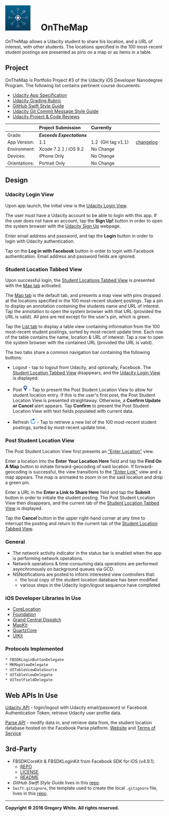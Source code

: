 # ![App Icon](./Paperwork/READMEFiles/OnTheMap_80.png)&nbsp;&nbsp;&nbsp;&nbsp;&nbsp;OnTheMap

OnTheMap allows a Udacity student to share his location, and a URL of
interest, with other students.  The locations specified in the 100
most-recent student postings are presented as pins on a map or as items
in a table.  

## Project

OnTheMap is Portfolio Project #3 of the Udacity iOS Developer Nanodegree
Program.  The following list contains pertinent course documents:
* [Udacity App Specification](./Paperwork/Udacity/UdacityAppSpecification.pdf)  
* [Udacity Grading Rubric](./Paperwork/Udacity/UdacityGradingRubric.pdf)  
* [GitHub Swift Style Guide](./Paperwork/Udacity/GitHubSwiftStyleGuide.pdf)  
* [Udacity Git Commit Message Style Guide](./Paperwork/Udacity/UdacityGitCommitMessageStyleGuide.pdf)  
* [Udacity Project & Code Reviews](https://review.udacity.com/#!/reviews/101387)

|               | Project Submission             | Currently
| :----------   | :-------------             | :----------------- |
| Grade:        | ***Exceeds Expectations*** | |  
| App Version:  | 1.1                        |1.2&nbsp;&nbsp;(GH tag v1.1)&nbsp;&nbsp;&nbsp;&nbsp;&nbsp;&nbsp;[changelog](./Paperwork/READMEFiles/ChangeLog.md)|
| Environment:  | Xcode 7.2.1 / iOS 9.2      | No Change |
| Devices:      | iPhone Only                | No Change |
| Orientations: | Portrait Only              | No Change |

## Design

### Udacity Login View

Upon app launch, the initial view is the
[Udacity Login View](./Paperwork/READMEFiles/UdacityLoginView.md).

The user must have a Udacity account to be able to login with this app.
If the user does not have an account, tap the **Sign Up!** button in
order to open the system browser with the
[Udacity Sign Up](./Paperwork/READMEFiles/UdacitySignUpWebpage.md)
webpage.

Enter email address and password, and tap the **Login** button in order
to login with Udacity authentication.

Tap on the **Log in with Facebook** button in order to login with
Facebook authentication.  Email address and password fields are ignored.

### Student Location Tabbed View

Upon successful login, the
[Student Locations Tabbed View](./Paperwork/READMEFiles/StudentLocationsTabbedView.md)
is presented with the [Map tab](./Paperwork/READMEFiles/StudentLocationsTabbedView.md)
activated.  

The [Map tab](./Paperwork/READMEFiles/StudentLocationsTabbedView.md)
is the default tab, and presents a map view with pins dropped at the
locations specified in the 100 most-recent student postings.  Tap a pin
to display an annotation containing the students name and URL of interest.
Tap the annotation to open the system browser with that URL (provided
the URL is valid).  All pins are red except for the user's pin, which is
green.

Tap the
[List tab](./Paperwork/READMEFiles/StudentLocationsTabbedView.md)
to display a table view containing information from the 100 most-recent
student postings, sorted by most-recent update time.  Each row of the
table contains the name, location & URL of interest.  Tap a row to open
the system browser with the contained URL (provided the URL is valid).

The two tabs share a common navigation bar containing the following
buttons:

* Logout - tap to logout from Udacity, and optionally, Facebook.  The
[Student Location Tabbed View](./Paperwork/READMEFiles/StudentLocationsTabbedView.md)
disappears, and the [Udacity Login View](./Paperwork/READMEFiles/UdacityLoginView.md)
is displayed.  

* Post ![Pin Button](./Paperwork/READMEFiles/PinIcon.png) - Tap to
present the Post Student Location View to allow for student location
entry.  If this is the user's first post, the Post Student Location View
is presented straightaway.  Otherwise, a **Confirm Update or Cancel** alert
appears.  Tap **Confirm** to present the Post Student Location View with
text fields populated with current data.

* Refresh ![Refresh Button](./Paperwork/READMEFiles/RefreshIcon.png) -
Tap to retrieve a new list of the 100 most-recent student postings,
sorted by most-recent update time.

### Post Student Location View

The Post Student Location View first presents an
["Enter Location"](./Paperwork/READMEFiles/PostStudentLocationView.md)
view.

Enter a location into the **Enter Your Location Here** field and tap the
**Find On A Map** button to initiate forward-geocoding of said location.
If forward-geocoding is successful, the view transitions to the
["Enter Link"](./Paperwork/READMEFiles/PostStudentLocationView.md)
view and a map appears.  The map is animated to zoom in on the said
location and drop a green pin.

Enter a URL in the **Enter a Link to Share Here** field and tap
the **Submit** button in order to initiate the student posting.  The
Post Student Location View then disappears, and the current tab of the
[Student Location Tabbed View](./Paperwork/READMEFiles/StudentLocationsTabbedView.md)
is displayed.

Tap the **Cancel** button in the upper right-hand corner at any time to
interrupt the posting and return to the current tab of the
[Student Location Tabbed View](./Paperwork/READMEFiles/StudentLocationsTabbedView.md).

### General

* The network activity indicator in the status bar is enabled when the
app is performing network operations.
* Network operations & time-consuming data operations are performed
asynchronously on background queues via GCD.
* NSNotifications are posted to inform interested view controllers that:
  - the local copy of the student location database has been modified
  - various steps in the Udacity login/logout sequence have completed

### iOS Developer Libraries In Use

- [CoreLocation](./Paperwork/READMEFiles/CoreLocation.md)
- [Foundation](./Paperwork/READMEFiles/Foundation.md)
- [Grand Central Dispatch](./Paperwork/READMEFiles/GCD.md)
- [MapKit](./Paperwork/READMEFiles/MapKit.md)
- [QuartzCore](./Paperwork/READMEFiles/QuartzCore.md)
- [UIKit](./Paperwork/READMEFiles/UIKit.md)

### Protocols Implemented

```
* FBSDKLoginButtonDelegate
* MKMapViewDelegate
* UITableViewDataSource
* UITableViewDelegate
* UITextFieldDelegate
```

## Web APIs In Use

[Udacity API](./Paperwork/APIs/UdacityAPIOverview.pdf) - login/logout
with Udacity email/password or Facebook Authentication Token; retrieve
Udacity user profile data.

[Parse API](./Paperwork/APIs/ParseAPIOverview.pdf) - modify data in,
and retrieve data from, the student location database hosted on the
Facebook Parse platform.  [Website](https://parse.com) and
[Terms of Service](https://parse.com/policies)

## 3rd-Party

* FBSDKCoreKit & FBSDKLoginKit from Facebook SDK for iOS (v4.9.1).
  - [REPO](https://github.com/facebook/facebook-ios-sdk)
  - [LICENSE](./Paperwork/Licenses/FacebookSDK_LICENSE.txt)
  - [README](./Paperwork/Licenses/FacebookSDK_README.txt)
* *GitHub Swift Style Guide* lives in this
[repo](https://github.com/github/swift-style-guide).
* `Swift.gitignore`, the template used to create the local `.gitignore` file,
lives in this [repo](https://github.com/github/gitignore).

---
**Copyright © 2016 Gregory White. All rights reserved.**
